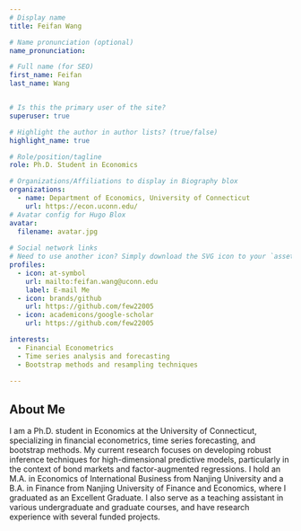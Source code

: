 ```yaml
---
# Display name
title: Feifan Wang

# Name pronunciation (optional)
name_pronunciation: 

# Full name (for SEO)
first_name: Feifan
last_name: Wang


# Is this the primary user of the site?
superuser: true

# Highlight the author in author lists? (true/false)
highlight_name: true

# Role/position/tagline
role: Ph.D. Student in Economics

# Organizations/Affiliations to display in Biography blox
organizations:
  - name: Department of Economics, University of Connecticut
    url: https://econ.uconn.edu/
# Avatar config for Hugo Blox
avatar:
  filename: avatar.jpg
  
# Social network links
# Need to use another icon? Simply download the SVG icon to your `assets/media/icons/` folder.
profiles:
  - icon: at-symbol
    url: mailto:feifan.wang@uconn.edu
    label: E-mail Me
  - icon: brands/github
    url: https://github.com/few22005
  - icon: academicons/google-scholar
    url: https://github.com/few22005

interests:
  - Financial Econometrics
  - Time series analysis and forecasting
  - Bootstrap methods and resampling techniques
  
---
```

## About Me

I am a Ph.D. student in Economics at the University of Connecticut, specializing in financial econometrics, time series forecasting, and bootstrap methods. My current research focuses on developing robust inference techniques for high-dimensional predictive models, particularly in the context of bond markets and factor-augmented regressions. I hold an M.A. in Economics of International Business from Nanjing University and a B.A. in Finance from Nanjing University of Finance and Economics, where I graduated as an Excellent Graduate. I also serve as a teaching assistant in various undergraduate and graduate courses, and have research experience with several funded projects. 
